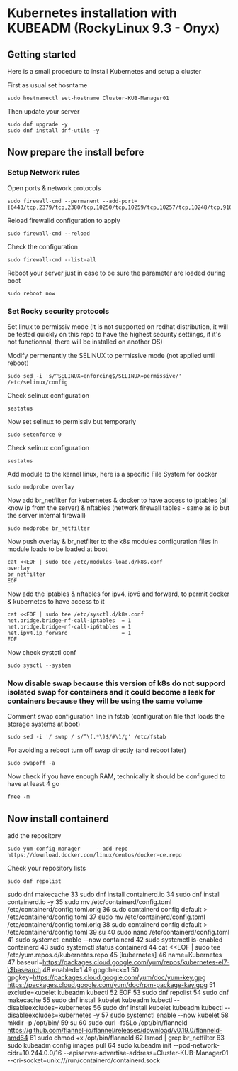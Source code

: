 # Kubernetes installation with KUBEADM  (RockyLinux 9.3 - Onyx)

## Getting started

Here is a small procedure to install Kubernetes and setup a cluster

First as usual set hosntame
```shell
sudo hostnamectl set-hostname Cluster-KUB-Manager01
```
Then update your server
```shell
sudo dnf upgrade -y
sudo dnf install dnf-utils -y
```

## Now prepare the install before

### Setup Network rules

Open ports & network protocols
```shell
sudo firewall-cmd --permanent --add-port={6443/tcp,2379/tcp,2380/tcp,10250/tcp,10259/tcp,10257/tcp,10248/tcp,9100/tcp,7946/udp,7946/tcp,7646/udp,7646/tcp,2379/tcp}
```
Reload firewalld configuration to apply
```shell
sudo firewall-cmd --reload
```
Check the configuration
```shell
sudo firewall-cmd --list-all
```
Reboot your server just in case to be sure the parameter are loaded during boot
```shell
sudo reboot now
```

### Set Rocky security protocols

Set linux to permissiv mode 
(it is not supported on redhat distribution, it will be tested quickly on this repo to have the highest security settiings, if it's not functionnal, there will be installed on another OS)

Modify permenantly the SELINUX to permissive mode (not applied until reboot)
```shell
sudo sed -i 's/^SELINUX=enforcing$/SELINUX=permissive/' /etc/selinux/config
```
Check selinux configuration
```shell
sestatus
```
Now set selinux to permissiv but temporarly
```shell
sudo setenforce 0
```
Check selinux configuration
```shell
sestatus
```
Add module to the kernel linux, here is a specific File System for docker
```shell
sudo modprobe overlay
```
Now add br_netfilter for kubernetes & docker to have access to iptables (all know ip from the server) & nftables (network firewall tables - same as ip but the server internal firewall)
```shell
sudo modprobe br_netfilter
```

Now push overlay & br_netfilter to the k8s modules configuration files in module loads to be loaded at boot
```shell
cat <<EOF | sudo tee /etc/modules-load.d/k8s.conf
overlay
br_netfilter
EOF
```
Now add the iptables & nftables for ipv4, ipv6 and forward, to permit docker & kubernetes to have access to it
```shell
cat <<EOF | sudo tee /etc/sysctl.d/k8s.conf
net.bridge.bridge-nf-call-iptables  = 1
net.bridge.bridge-nf-call-ip6tables = 1
net.ipv4.ip_forward                 = 1
EOF
```
Now check systctl conf
```shell
sudo sysctl --system
```

### Now disable swap because this version of k8s do not suppord isolated swap for containers and it could become a leak for containers because they will be using the same volume

Comment swap configuration line in fstab (configuration file that loads the storage systems at boot)
```shell
sudo sed -i '/ swap / s/^\(.*\)$/#\1/g' /etc/fstab
```
For avoiding a reboot turn off swap directly (and reboot later)
```shell
sudo swapoff -a
```
Now check if you have enough RAM, technically it should be configured to have at least 4 go
```shell
free -m
```

## Now install containerd

add the repository
```shell
sudo yum-config-manager     --add-repo     https://download.docker.com/linux/centos/docker-ce.repo
```
Check your repository lists
```shell
sudo dnf repolist
```

sudo dnf makecache
   33  sudo dnf install containerd.io
   34  sudo dnf install containerd.io -y
   35  sudo mv /etc/containerd/config.toml /etc/containerd/config.toml.orig
   36  sudo containerd config default > /etc/containerd/config.toml
   37  sudo mv /etc/containerd/config.toml /etc/containerd/config.toml.orig
   38  sudo containerd config default > /etc/containerd/config.toml
   39  su
   40  sudo nano /etc/containerd/config.toml
   41  sudo systemctl enable --now containerd
   42  sudo systemctl is-enabled containerd
   43  sudo systemctl status containerd
   44  cat <<EOF | sudo tee /etc/yum.repos.d/kubernetes.repo
   45  [kubernetes]
   46  name=Kubernetes
   47  baseurl=https://packages.cloud.google.com/yum/repos/kubernetes-el7-\$basearch
   48  enabled=1
   49  gpgcheck=1
   50  gpgkey=https://packages.cloud.google.com/yum/doc/yum-key.gpg https://packages.cloud.google.com/yum/doc/rpm-package-key.gpg
   51  exclude=kubelet kubeadm kubectl
   52  EOF
   53  sudo dnf repolist
   54  sudo dnf makecache
   55  sudo dnf install kubelet kubeadm kubectl --disableexcludes=kubernetes
   56  sudo dnf install kubelet kubeadm kubectl --disableexcludes=kubernetes -y
   57  sudo systemctl enable --now kubelet
   58  mkdir -p /opt/bin/
   59  su
   60  sudo curl -fsSLo /opt/bin/flanneld https://github.com/flannel-io/flannel/releases/download/v0.19.0/flanneld-amd64
   61  sudo chmod +x /opt/bin/flanneld
   62  lsmod | grep br_netfilter
   63  sudo kubeadm config images pull
   64  sudo kubeadm init --pod-network-cidr=10.244.0.0/16 --apiserver-advertise-address=Cluster-KUB-Manager01 --cri-socket=unix:///run/containerd/containerd.sock